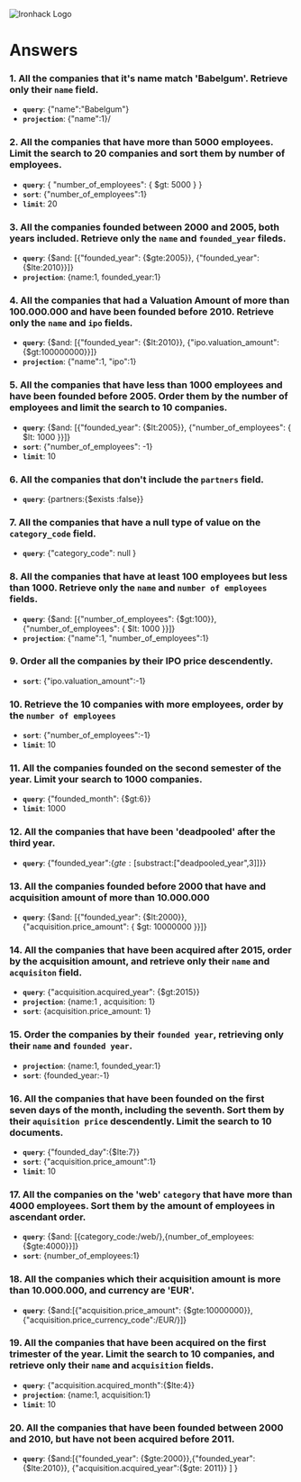 ![Ironhack Logo](https://i.imgur.com/1QgrNNw.png)

# Answers

### 1. All the companies that it's name match 'Babelgum'. Retrieve only their `name` field.

 - **`query`**: {"name":"Babelgum"}
 - **`projection`**: {"name":1}/


### 2. All the companies that have more than 5000 employees. Limit the search to 20 companies and sort them by **number of employees**.

 - **`query`**: { "number_of_employees": { $gt: 5000 } } 
 - **`sort`**: {"number_of_employees":1}
 - **`limit`**: 20

### 3. All the companies founded between 2000 and 2005, both years included. Retrieve only the `name` and `founded_year` fileds.

- **`query`**: {$and: [{"founded_year": {$gte:2005}}, {"founded_year":{$lte:2010}}]}
 - **`projection`**: {name:1, founded_year:1}

### 4. All the companies that had a Valuation Amount of more than 100.000.000 and have been founded before 2010. Retrieve only the `name` and `ipo` fields.

- **`query`**: {$and: [{"founded_year": {$lt:2010}}, {"ipo.valuation_amount":{$gt:100000000}}]}
 - **`projection`**: {"name":1, "ipo":1}

### 5. All the companies that have less than 1000 employees and have been founded before 2005. Order them by the number of employees and limit the search to 10 companies.

- **`query`**: {$and: [{"founded_year": {$lt:2005}}, {"number_of_employees": { $lt: 1000 }}]}
 - **`sort`**: {"number_of_employees": -1}
 - **`limit`**: 10

### 6. All the companies that don't include the `partners` field.

- **`query`**: {partners:{$exists :false}}

### 7. All the companies that have a null type of value on the `category_code` field.

- **`query`**: {"category_code": null }

### 8. All the companies that have at least 100 employees but less than 1000. Retrieve only the `name` and `number of employees` fields.

- **`query`**: {$and: [{"number_of_employees": {$gt:100}}, {"number_of_employees": { $lt: 1000 }}]}
 - **`projection`**: {"name":1, "number_of_employees":1}

### 9. Order all the companies by their IPO price descendently.

 - **`sort`**: {"ipo.valuation_amount":-1}

### 10. Retrieve the 10 companies with more employees, order by the `number of employees`

 - **`sort`**: {"number_of_employees":-1}
 - **`limit`**: 10

### 11. All the companies founded on the second semester of the year. Limit your search to 1000 companies.

- **`query`**: {"founded_month": {$gt:6}}
 - **`limit`**: 1000

### 12. All the companies that have been 'deadpooled' after the third year.



- **`query`**: {"founded_year":{$gte:[$substract:["deadpooled_year",3]]}}




### 13. All the companies founded before 2000 that have and acquisition amount of more than 10.000.000

- **`query`**:  {$and: [{"founded_year": {$lt:2000}}, {"acquisition.price_amount": { $gt: 10000000 }}]}


### 14. All the companies that have been acquired after 2015, order by the acquisition amount, and retrieve only their `name` and `acquisiton` field.

- **`query`**:  {"acquisition.acquired_year": {$gt:2015}}
 - **`projection`**: {name:1 , acquisition: 1}
 - **`sort`**: {acquisition.price_amount: 1}

### 15. Order the companies by their `founded year`, retrieving only their `name` and `founded year`.

 - **`projection`**: {name:1, founded_year:1}
 - **`sort`**: {founded_year:-1}

### 16. All the companies that have been founded on the first seven days of the month, including the seventh. Sort them by their `aquisition price` descendently. Limit the search to 10 documents.

- **`query`**: {"founded_day":{$lte:7}}
 - **`sort`**: {"acquisition.price_amount":1}
 - **`limit`**: 10

### 17. All the companies on the 'web' `category` that have more than 4000 employees. Sort them by the amount of employees in ascendant order.

- **`query`**: {$and: [{category_code:/web/},{number_of_employees:{$gte:4000}}]}
 - **`sort`**: {number_of_employees:1}

### 18. All the companies which their acquisition amount is more than 10.000.000, and currency are 'EUR'.

- **`query`**: {$and:[{"acquisition.price_amount": {$gte:10000000}}, {"acquisition.price_currency_code":/EUR/}]}

### 19. All the companies that have been acquired on the first trimester of the year. Limit the search to 10 companies, and retrieve only their `name` and `acquisition` fields.

- **`query`**: {"acquisition.acquired_month":{$lte:4}}
 - **`projection`**: {name:1, acquisition:1}
 - **`limit`**: 10

### 20. All the companies that have been founded between 2000 and 2010, but have not been acquired before 2011.

- **`query`**: {$and:[{"founded_year": {$gte:2000}},{"founded_year": {$lte:2010}}, {"acquisition.acquired_year":{$gte: 2011}} ] }

